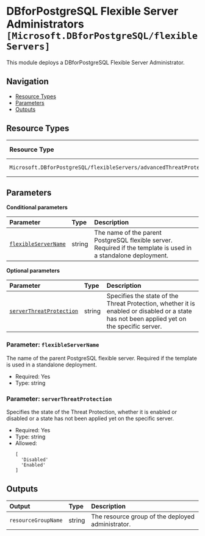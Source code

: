 # DBforPostgreSQL Flexible Server Administrators `[Microsoft.DBforPostgreSQL/flexibleServers]`

This module deploys a DBforPostgreSQL Flexible Server Administrator.

## Navigation

- [Resource Types](#Resource-Types)
- [Parameters](#Parameters)
- [Outputs](#Outputs)

## Resource Types

| Resource Type | API Version |
| :-- | :-- |
| `Microsoft.DBforPostgreSQL/flexibleServers/advancedThreatProtectionSettings` | [2024-08-01](https://learn.microsoft.com/en-us/azure/templates/Microsoft.DBforPostgreSQL/2024-08-01/flexibleServers/advancedThreatProtectionSettings) |

## Parameters

**Conditional parameters**

| Parameter | Type | Description |
| :-- | :-- | :-- |
| [`flexibleServerName`](#parameter-flexibleservername) | string | The name of the parent PostgreSQL flexible server. Required if the template is used in a standalone deployment. |

**Optional parameters**

| Parameter | Type | Description |
| :-- | :-- | :-- |
| [`serverThreatProtection`](#parameter-serverthreatprotection) | string | Specifies the state of the Threat Protection, whether it is enabled or disabled or a state has not been applied yet on the specific server. |

### Parameter: `flexibleServerName`

The name of the parent PostgreSQL flexible server. Required if the template is used in a standalone deployment.

- Required: Yes
- Type: string

### Parameter: `serverThreatProtection`

Specifies the state of the Threat Protection, whether it is enabled or disabled or a state has not been applied yet on the specific server.

- Required: Yes
- Type: string
- Allowed:
  ```Bicep
  [
    'Disabled'
    'Enabled'
  ]
  ```

## Outputs

| Output | Type | Description |
| :-- | :-- | :-- |
| `resourceGroupName` | string | The resource group of the deployed administrator. |

